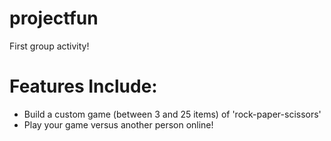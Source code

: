 # projectfun
First group activity!

# Features Include:
* Build a custom game (between 3 and 25 items) of 'rock-paper-scissors'
* Play your game versus another person online!
